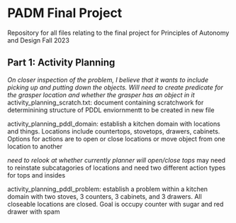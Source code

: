 # PADM Final Project
Repository for all files relating to the final project for Principles of Autonomy and Design Fall 2023


## Part 1: Activity Planning 

*On closer inspection of the problem, I believe that it wants to include picking up and putting down the objects. Will need to create predicate for the grasper location and whether the grasper has an object in it*
activity_planning_scratch.txt: document containing scratchwork for determinining structure of PDDL enviornmentt to be created in new file

activity_planning_pddl_domain: establish a kitchen domain with locations and things. Locations include countertops, stovetops, drawers, cabinets. Options for actions are to open or close locations or move object from one location to another

*need to relook at whether currently planner will open/close tops* may need to reinstate subcatagories of locations and need two different action types for tops and insides

activity_planning_pddl_problem: establish a problem within a kitchen domain with two stoves, 3 counters, 3 cabinets, and 3 drawers. All closeable locations are closed. Goal is occupy counter with sugar and red drawer with spam
